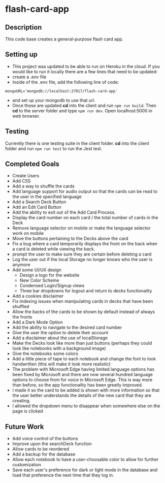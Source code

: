 # flash-card-app

## Description  
This code base creates a general-purpose flash card app.

## Setting up  
 - This project was updated to be able to run on Heroku in the cloud. If you would like to run it locally there are a few lines that need to be updated:  
 - create a .env file 
 - Inside of the .env file, add the following line of code:
 ```
mongoURL='mongodb://localhost:27017/flash-card-app'
 ```
 - and set up your mongodb to use that url.
 - Once those are updated **cd** into the client and run `npm run build`. Then **cd** to the server folder and type `npm run dev`. Open localhost:5000 in web browser.

## Testing  
Currently there is one testing suite in the client folder. **cd** into the client folder and run `npm run test` to run the Jest test.

## Completed Goals
 - Create Users  
 - Add CSS  
 - Add a way to shuffle the cards 
 - Add language support for audio output so that the cards can be read to the user in the specified language
 - Add a Search Deck Button
 - Add an Edit Card Button
 - Add the ability to exit out of the Add Card Process.
 - Display the card number on each card / the total number of cards in the Deck
 - Remove language selector on mobile or make the language selector work on mobile
 - Move the buttons pertaining to the Decks above the card 
 - Fix a bug where a card temporarily displays the front on the back when a card is deleted while viewing the back.
 - prompt the user to make sure they are certain before deleting a card
 - Log the user out if the local Storage no longer knows who the user is anymore
 - Add some UI/UX design
   - Design a logo for the website
   - New Color Scheme
   - Condensed Login/Signup views
   - Three bar dropdowns for logout and return to decks functionality
 - Add a cookies disclaimer
 - Fix indexing issues when manipulating cards in decks that have been shuffled
 - Allow the backs of the cards to be shown by default instead of always the fronts
 - Add a Dark Mode Option
 - Add the ability to navigate to the desired card number
 - Give the user the option to delete their account
 - Add a disclaimer about the use of localStorage
 - Make the Decks look like more than just buttons (perhaps they could look like notebooks with a background image)
 - Give the notebooks some colors
 - Add a little piece of tape to each notebook and change the font to look handwritten (this will make it look more realistic)
 - The problem with Microsoft Edge having limited language options has been fixed by Microsoft and there are now several hundred language options to choose from for voice in Microsoft Edge. This is way more than before, so the app functionality has been greatly improved.
 - I made it so the card to be added is shown with more information so that the user better understands the details of the new card that they are creating.
 - I allowed the dropdown menu to disappear when somewhere else on the page is clicked

## Future Work    
 - Add voice control of the buttons
 - Improve upon the searchDeck function
 - Allow cards to be reordered
 - Add a backup for the database
 - Allow each notebook to have a user-choosable color to allow for further customization
 - Save each user's preference for dark or light mode in the database and load that preference the next time that they log in.
 
